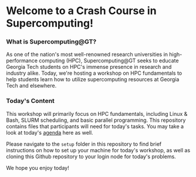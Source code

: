 # Welcome to a Crash Course in Supercomputing!

### What is Supercomputing@GT?
As one of the nation's most well-renowned research universities in high-performance computing (HPC), Supercomputing@GT seeks to educate Georgia Tech students on HPC's immense presence in research and industry alike. Today, we're hosting a workshop on HPC fundamentals to help students learn how to utilize supercomputing resources at Georgia Tech and elsewhere.

### Today's Content
This workshop will primarily focus on HPC fundamentals, including Linux & Bash, SLURM scheduling, and basic parallel programming. This repository contains files that participants will need for today's tasks. You may take a look at today's [agenda](agenda.md) here as well.

Please navigate to the ``setup`` folder in this repository to find brief instructions on how to set up your machine for today's workshop, as well as cloning this Github repository to your login node for today's problems. 

We hope you enjoy today!
&nbsp;
